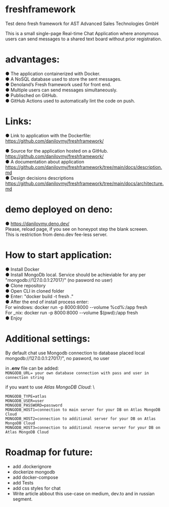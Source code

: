# freshframework
Test deno fresh framework for AST Advanced Sales Technologies GmbH

This is a small single-page Real-time Chat Application where anonymous
users can send messages to a shared text board without prior registration.

# advantages:
● The application containerized with Docker.\
● A NoSQL database used to store the sent messages.\
● Denoland’s Fresh framework used for front end.\
● Multiple users can send messages simultaneously.\
● Publisched on GitHub.\
● GitHub Actions used to automatically lint the code on push.


# Links:
● Link to application with the Dockerfile: https://github.com/danilovmy/freshframework/ 

● Source for the application hosted on a GitHub. https://github.com/danilovmy/freshframework/ \
● A documentation about application https://github.com/danilovmy/freshframework/tree/main/docs/description.md \
● Design decisions descriptions https://github.com/danilovmy/freshframework/tree/main/docs/architecture.md 



# demo deployed on deno:
● https://danilovmy.deno.dev/ \
Please, reload page, if you see on honeypot step the blank screeen. \
This is restriction from deno.dev fee-less server.

# How to start application:
● Install Docker \
● Install MongoDb local. Service should be achieviable for any per "mongodb://127.0.0.1:27017/" (no pasword no user) \
● Clone repository \
● Open CLI in cloned folder \
● Enter: "docker build -t fresh ." \
● After the end of install process enter: \
For windows: docker run -p 8000:8000 --volume %cd%:/app fresh \
For _nix: docker run -p 8000:8000 --volume $(pwd):/app fresh \
● Enjoy 


# Additional settings:
By default chat use Mongodb connection to database placed local mongodb://127.0.0.1:27017/", no pasword, no user

in **.env** file can be added: \
`MONGODB_URL= your own database connection with pass and user in connection string`

if you want to use _Atlas MongoDB Cloud_: \

    MONGODB_TYPE=atlas
    MONGODB_USER=user
    MONGODB_PASSWORD=password
    MONGODB_HOST1=connection to main server for your DB on Atlas MongoDB Cloud
    MONGODB_HOST2=connection to additional server for your DB on Atlas MongoDB Cloud
    MONGODB_HOST3=connection to additional reserve server for your DB on Atlas MongoDB Cloud

# Roadmap for future:
- add .dockerignore
- dockerize mongodb
- add docker-compose
- add Tests
- add css styles for chat
- Write article abbout this use-case on medium, dev.to and in russian segment.

